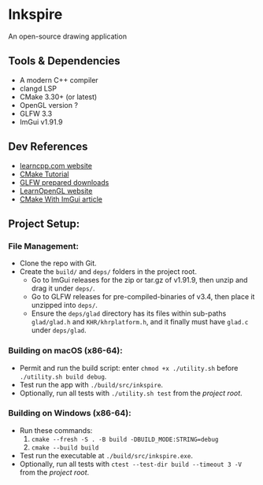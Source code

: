 # Inkspire
An open-source drawing application

## Tools & Dependencies
 - A modern C++ compiler
 - clangd LSP
 - CMake 3.30+ (or latest)
 - OpenGL version ?
 - GLFW 3.3
 - ImGui v1.91.9

## Dev References
 - [learncpp.com website](https://www.learncpp.com/)
 - [CMake Tutorial](https://hsf-training.github.io/hsf-training-cmake-webpage/02-building/index.html)
 - [GLFW prepared downloads](https://www.glfw.org/download)
 - [LearnOpenGL website](https://learnopengl.com/)
 - [CMake With ImGui article](https://technotes.blog/2023/05/12/integrating-imgui-with-cmake-a-step-by-step-guide-with-code-examples/)

## Project Setup:

### File Management:
 - Clone the repo with Git.
 - Create the `build/` and `deps/` folders in the project root.
    - Go to ImGui releases for the zip or tar.gz of v1.91.9, then unzip and drag it under `deps/`.
    - Go to GLFW releases for pre-compiled-binaries of v3.4, then place it unzipped into `deps/`.
    - Ensure the `deps/glad` directory has its files within sub-paths `glad/glad.h` and `KHR/khrplatform.h`, and it finally must have `glad.c` under `deps/glad`.

### Building on macOS (x86-64):
 - Permit and run the build script: enter `chmod +x ./utility.sh` before `./utility.sh build debug`.
 - Test run the app with `./build/src/inkspire`.
 - Optionally, run all tests with `./utility.sh test` from the _project root_.

### Building on Windows (x86-64):
 - Run these commands:
   1. `cmake --fresh -S . -B build -DBUILD_MODE:STRING=debug`
   2. `cmake --build build`
 - Test run the executable at `./build/src/inkspire.exe`.
 - Optionally, run all tests with `ctest --test-dir build --timeout 3 -V` from the _project root_.
